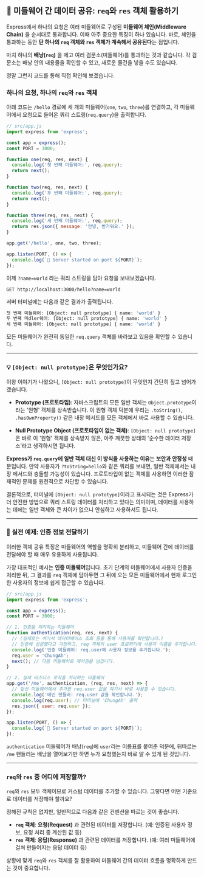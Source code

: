 ## 🎒 미들웨어 간 데이터 공유: `req`와 `res` 객체 활용하기

Express에서 하나의 요청은 여러 미들웨어로 구성된 **미들웨어 체인(Middleware Chain)** 을 순서대로 통과합니다. 이때 아주 중요한 특징이 하나 있습니다. 바로, 체인을 통과하는 동안 **단 하나의 `req` 객체와 `res` 객체가 계속해서 공유된다**는 점입니다.

마치 하나의 **배낭(`req`)** 을 메고 여러 검문소(미들웨어)를 통과하는 것과 같습니다. 각 검문소는 배낭 안의 내용물을 확인할 수 있고, 새로운 물건을 넣을 수도 있습니다.

정말 그런지 코드를 통해 직접 확인해 보겠습니다.

### 하나의 요청, 하나의 `req`와 `res` 객체

아래 코드는 `/hello` 경로에 세 개의 미들웨어(`one`, `two`, `three`)를 연결하고, 각 미들웨어에서 요청으로 들어온 쿼리 스트링(`req.query`)을 출력합니다.

```javascript
// src/app.js
import express from 'express';

const app = express();
const PORT = 3000;

function one(req, res, next) {
  console.log('첫 번째 미들웨어:', req.query);
  return next();
}

function two(req, res, next) {
  console.log('두 번째 미들웨어:', req.query);
  return next();
}

function three(req, res, next) {
  console.log('세 번째 미들웨어:', req.query);
  return res.json({ message: '안녕, 반가워요.' });
}

app.get('/hello', one, two, three);

app.listen(PORT, () => {
  console.log(`🚀 Server started on port ${PORT}`);
});
```

이제 `?name=world` 라는 쿼리 스트링을 담아 요청을 보내보겠습니다.

```http
GET http://localhost:3000/hello?name=world
```

서버 터미널에는 다음과 같은 결과가 출력됩니다.

```bash
첫 번째 미들웨어: [Object: null prototype] { name: 'world' }
두 번째 미dler웨어: [Object: null prototype] { name: 'world' }
세 번째 미들웨어: [Object: null prototype] { name: 'world' }
```

모든 미들웨어가 완전히 동일한 `req.query` 객체를 바라보고 있음을 확인할 수 있습니다.

---

### 💡 `[Object: null prototype]`은 무엇인가요?

이왕 이야기가 나왔으니, `[Object: null prototype]`이 무엇인지 간단히 짚고 넘어가겠습니다.

- **Prototype (프로토타입)**: 자바스크립트의 모든 일반 객체는 `Object.prototype`이라는 '원형' 객체를 상속받습니다. 이 원형 객체 덕분에 우리는 `.toString()`, `.hasOwnProperty()` 같은 내장 메서드를 모든 객체에서 바로 사용할 수 있습니다.

- **Null Prototype Object (프로토타입이 없는 객체)**: `[Object: null prototype]`은 바로 이 '원형' 객체를 상속받지 않은, 아주 깨끗한 상태의 '순수한 데이터 저장소'라고 생각하시면 됩니다.

**Express가 `req.query`에 일반 객체 대신 이 방식을 사용하는 이유**는 **보안과 안정성** 때문입니다. 만약 사용자가 `?toString=hello`와 같은 쿼리를 보내면, 일반 객체에서는 내장 메서드와 충돌할 가능성이 있습니다. 프로토타입이 없는 객체를 사용하면 이러한 잠재적인 문제를 원천적으로 차단할 수 있습니다.

결론적으로, 터미널에 `[Object: null prototype]`이라고 표시되는 것은 Express가 더 안전한 방법으로 쿼리 스트링 데이터를 처리하고 있다는 의미이며, 데이터를 사용하는 데에는 일반 객체와 큰 차이가 없으니 안심하고 사용하셔도 됩니다.

---

### 🌟 실전 예제: 인증 정보 전달하기

이러한 객체 공유 특징은 미들웨어의 역할을 명확히 분리하고, 미들웨어 간에 데이터를 전달해야 할 때 매우 유용하게 사용됩니다.

가장 대표적인 예시는 **인증 미들웨어**입니다. 초기 단계의 미들웨어에서 사용자 인증을 처리한 뒤, 그 결과를 `req` 객체에 담아두면 그 뒤에 오는 모든 미들웨어에서 현재 로그인한 사용자의 정보에 쉽게 접근할 수 있습니다.

```javascript
// src/app.js
import express from 'express';

const app = express();
const PORT = 3000;

// 1. 인증을 처리하는 미들웨어
function authentication(req, res, next) {
  // (실제로는 여기서 데이터베이스 조회 등을 통해 사용자를 확인합니다.)
  // 인증에 성공했다고 가정하고, req 객체의 user 프로퍼티에 사용자 이름을 추가합니다.
  console.log('인증 미들웨어: req.user에 사용자 정보를 추가합니다.');
  req.user = 'ChungAh';
  next(); // 다음 미들웨어로 제어권을 넘깁니다.
}

// 2. 실제 비즈니스 로직을 처리하는 미들웨어
app.get('/me', authentication, (req, res, next) => {
  // 앞선 미들웨어에서 추가한 req.user 값을 여기서 바로 사용할 수 있습니다.
  console.log('메인 핸들러: req.user 값을 확인합니다.');
  console.log(req.user); // 터미널에 'ChungAh' 출력
  res.json({ user: req.user });
});

app.listen(PORT, () => {
  console.log(`🚀 Server started on port ${PORT}`);
});
```

`authentication` 미들웨어가 배낭(`req`)에 `user`라는 이름표를 붙여준 덕분에, 뒤따르는 `/me` 핸들러는 배낭을 열어보기만 하면 누가 요청했는지 바로 알 수 있게 된 것입니다.

---

### `req`와 `res` 중 어디에 저장할까?

`req`와 `res` 모두 객체이므로 커스텀 데이터를 추가할 수 있습니다. 그렇다면 어떤 기준으로 데이터를 저장해야 할까요?

정해진 규칙은 없지만, 일반적으로 다음과 같은 컨벤션을 따르는 것이 좋습니다.

- **`req` 객체**: **요청(Request)** 과 관련된 데이터를 저장합니다. (예: 인증된 사용자 정보, 요청 처리 중 계산된 값 등)
- **`res` 객체**: **응답(Response)** 과 관련된 데이터를 저장합니다. (예: 여러 미들웨어에 걸쳐 만들어지는 응답 데이터 등)

상황에 맞게 `req`와 `res` 객체를 잘 활용하여 미들웨어 간의 데이터 흐름을 명확하게 만드는 것이 중요합니다.
